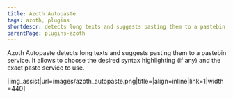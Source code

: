 ```yaml
---
title: Azoth Autopaste
tags: azoth, plugins
shortdescr: detects long texts and suggests pasting them to a pastebin service
parentPage: plugins-azoth
---
```


Azoth Autopaste detects long texts and suggests pasting them to a
pastebin service. It allows to choose the desired syntax highlighting
(if any) and the exact paste service to use.

\[img\_assist|url=images/azoth\_autopaste.png|title=|align=inline|link=1|width=440\]
